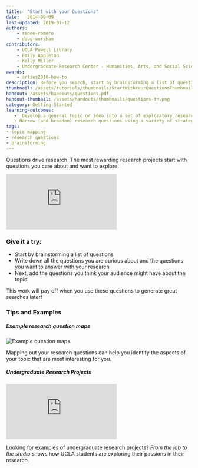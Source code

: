 ```yaml
---
title:  "Start with your Questions"
date:   2014-09-09
last-updated: 2019-07-12
authors: 
    - renee-romero 
    - doug-worsham
contributors: 
    - UCLA Powell Library
    - Emily Appleton
    - Kelly Miller
    - Undergraduate Research Center - Humanities, Arts, and Social Sciences
awards:
    - arlies2016-how-to
description: Before you search, start by brainstorming a list of questions.
thumbnail: /assets/tutorials/thumbnails/StartWithYourQuestionsThumbnail.jpg
handout: /assets/handouts/questions.pdf
handout-thumbail: /assets/handouts/thumbnails/questions-tn.png
category: Getting Started
learning-outcomes:
   -  Develop a general topic or idea into a set of exploratory research questions
   - Narrow (and broaden) research questions using a variety of strategies (e.g., geographic area, cultural aspects, groups of people, time spans, or other strategies)
tags:
- topic mapping
- research questions
- brainstorming
---
```


<p>Questions drive research. The most rewarding  research projects start with questions you care about and want to explore.</p>

<div class="embed-responsive embed-responsive-16by9">
<iframe class="embed-responsive-item" src="https://www.youtube.com/embed/jj-F6YVtsxI?list=PLV8eqWoGXke5D5bmwscUhow1RJKWZmMRZ" frameborder="0" allowfullscreen></iframe>
</div>

<h3 class="mt-3">Give it a try:</h3>

<ul>
    <li>Start by brainstorming a list of questions</li>
    <li>Write down all the questions you are curious about and the questions you want to answer with your research</li>
    <li>Next, add the questions you think your audience might have about the topic.</li>
</ul>
<p>This work will pay off when you use these questions to generate great searches later!</p>

<h3>Tips and Examples</h3>

<div class="card mt-4">
  <h5 class="card-header">Example research question maps</h5>
  <img src="{{ '/assets/images/question-map-examples.jpg' | prepend: site.baseurl }}" class="card-img-top" alt="Example question maps">
  <div class="card-body">
    <!--<h6 class="card-title">Special title if needed</h6>-->
    <p class="card-text">Mapping out your research questions can help you identify the aspects of your topic that are most interesting for you.</p>
    <!--<a href="#" class="btn btn-primary">Go somewhere</a>-->
  </div>
</div>

<div class="card mt-4">
  <h5 class="card-header">Undergraduate Research Projects</h5>
    <div class="embed-responsive embed-responsive-16by9">
        <iframe class="embed-responsive-item" src="https://www.youtube.com/embed/ZEoosFwqi-Q?list=PLV8eqWoGXke5D5bmwscUhow1RJKWZmMRZ" frameborder="0" allowfullscreen></iframe>
    </div>
  <div class="card-body">
    <!--<h6 class="card-title">Special title if needed</h6>-->
    <p class="card-text">Looking for examples of undergraduate research projects? <em>From the lab to the studio</em> shows how UCLA students are exploring their passions in their research.</p>
    <!--<a href="#" class="btn btn-primary">Go somewhere</a>-->
  </div>
</div>
